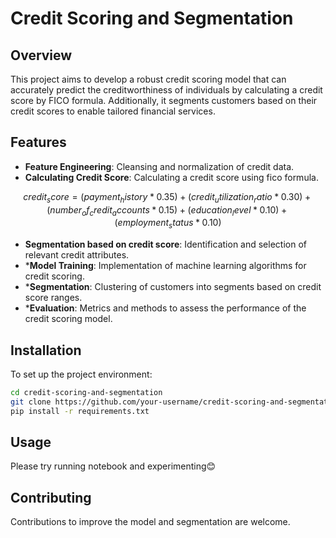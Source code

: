 
# Credit Scoring and Segmentation

## Overview

This project aims to develop a robust credit scoring model that can accurately predict the creditworthiness of individuals by calculating a credit score by FICO formula. Additionally, it segments customers based on their credit scores to enable tailored financial services.

## Features

- **Feature Engineering**: Cleansing and normalization of credit data.
- **Calculating Credit Score**: Calculating a credit score using fico formula.

$$
    credit_score = (payment_history *0.35) + (credit_utilization_ratio* 0.30) + (number_of_credit_accounts *0.15) + (education_level* 0.10) + (employment_status * 0.10)
$$

- **Segmentation based on credit score**: Identification and selection of relevant credit attributes.
- ***Model Training**: Implementation of machine learning algorithms for credit scoring.
- ***Segmentation**: Clustering of customers into segments based on credit score ranges.
- ***Evaluation**: Metrics and methods to assess the performance of the credit scoring model.

## Installation

To set up the project environment:

```bash
cd credit-scoring-and-segmentation
git clone https://github.com/your-username/credit-scoring-and-segmentation.git
pip install -r requirements.txt
```

## Usage

Please try running notebook and experimenting😊

## Contributing

Contributions to improve the model and segmentation are welcome.
